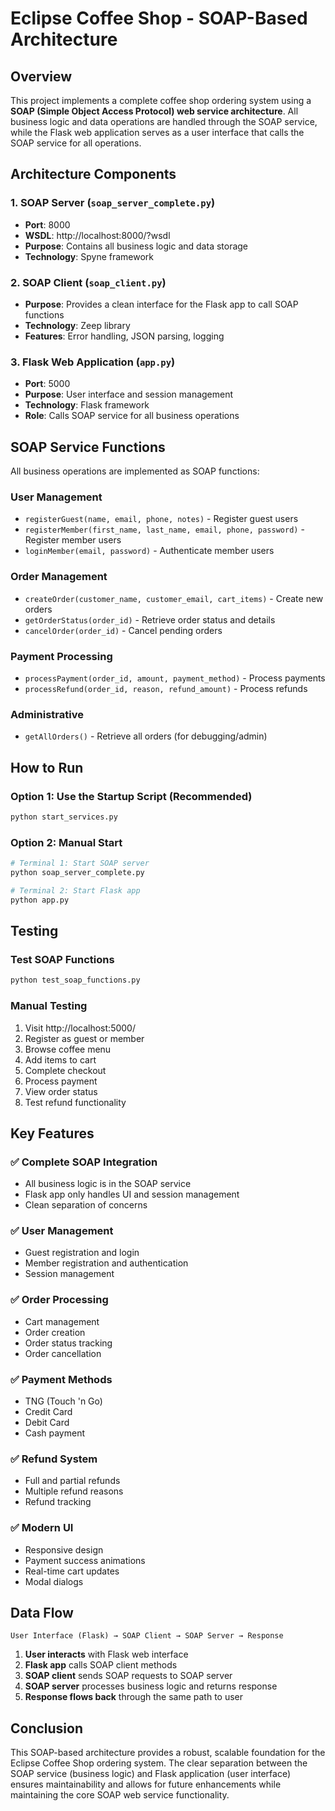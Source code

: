 # Eclipse Coffee Shop - SOAP-Based Architecture

## Overview

This project implements a complete coffee shop ordering system using a **SOAP (Simple Object Access Protocol) web service architecture**. All business logic and data operations are handled through the SOAP service, while the Flask web application serves as a user interface that calls the SOAP service for all operations.

## Architecture Components

### 1. SOAP Server (`soap_server_complete.py`)
- **Port**: 8000
- **WSDL**: http://localhost:8000/?wsdl
- **Purpose**: Contains all business logic and data storage
- **Technology**: Spyne framework

### 2. SOAP Client (`soap_client.py`)
- **Purpose**: Provides a clean interface for the Flask app to call SOAP functions
- **Technology**: Zeep library
- **Features**: Error handling, JSON parsing, logging

### 3. Flask Web Application (`app.py`)
- **Port**: 5000
- **Purpose**: User interface and session management
- **Technology**: Flask framework
- **Role**: Calls SOAP service for all business operations

## SOAP Service Functions

All business operations are implemented as SOAP functions:

### User Management
- `registerGuest(name, email, phone, notes)` - Register guest users
- `registerMember(first_name, last_name, email, phone, password)` - Register member users
- `loginMember(email, password)` - Authenticate member users

### Order Management
- `createOrder(customer_name, customer_email, cart_items)` - Create new orders
- `getOrderStatus(order_id)` - Retrieve order status and details
- `cancelOrder(order_id)` - Cancel pending orders

### Payment Processing
- `processPayment(order_id, amount, payment_method)` - Process payments
- `processRefund(order_id, reason, refund_amount)` - Process refunds

### Administrative
- `getAllOrders()` - Retrieve all orders (for debugging/admin)

## How to Run

### Option 1: Use the Startup Script (Recommended)
```bash
python start_services.py
```

### Option 2: Manual Start
```bash
# Terminal 1: Start SOAP server
python soap_server_complete.py

# Terminal 2: Start Flask app
python app.py
```

## Testing

### Test SOAP Functions
```bash
python test_soap_functions.py
```

### Manual Testing
1. Visit http://localhost:5000/
2. Register as guest or member
3. Browse coffee menu
4. Add items to cart
5. Complete checkout
6. Process payment
7. View order status
8. Test refund functionality

## Key Features

### ✅ Complete SOAP Integration
- All business logic is in the SOAP service
- Flask app only handles UI and session management
- Clean separation of concerns

### ✅ User Management
- Guest registration and login
- Member registration and authentication
- Session management

### ✅ Order Processing
- Cart management
- Order creation
- Order status tracking
- Order cancellation

### ✅ Payment Methods
- TNG (Touch 'n Go)
- Credit Card
- Debit Card
- Cash payment

### ✅ Refund System
- Full and partial refunds
- Multiple refund reasons
- Refund tracking

### ✅ Modern UI
- Responsive design
- Payment success animations
- Real-time cart updates
- Modal dialogs

## Data Flow

```
User Interface (Flask) → SOAP Client → SOAP Server → Response
```

1. **User interacts** with Flask web interface
2. **Flask app** calls SOAP client methods
3. **SOAP client** sends SOAP requests to SOAP server
4. **SOAP server** processes business logic and returns response
5. **Response flows back** through the same path to user

## Conclusion

This SOAP-based architecture provides a robust, scalable foundation for the Eclipse Coffee Shop ordering system. The clear separation between the SOAP service (business logic) and Flask application (user interface) ensures maintainability and allows for future enhancements while maintaining the core SOAP web service functionality. 